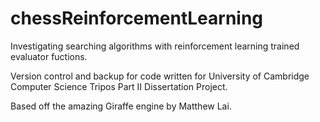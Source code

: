 # chessReinforcementLearning
Investigating searching algorithms with reinforcement learning trained evaluator fuctions.

Version control and backup for code written for University of Cambridge Computer Science Tripos Part II Dissertation Project.

Based off the amazing Giraffe engine by Matthew Lai.
